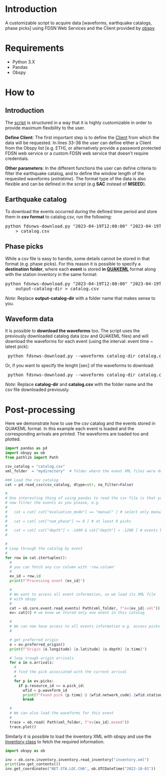
# Introduction

A customizable script to acquire data [waveforms, earthquake catalogs, phase picks] using FDSN Web Services and the Client provided by [obspy](https://docs.obspy.org/).

# Requirements

* Python 3.X
* Pandas 
* Obspy

# How to

## Introduction

The [script](https://github.com/mmesim/fdsnws-download/blob/main/fdsnws-download.py) is structured in a way that it is highly customizable in order to provide maximum flexibility to the user. 

**Define Client**: The first important step is to define the [Client](https://docs.obspy.org/packages/autogen/obspy.clients.fdsn.client.Client.html) from which the data will be requested. In lines 33-38 the user can define either a Client from the Obspy list [e.g. ETH], or alternatively provide a password protected FDSN web service or a custom FDSN web service that doesn't require credentials. 

**Other parameters**: In the different functions the user can define criteria to filter the earthquake catalog, and to define the window length of the requested waveforms (*extratime*). The format type of the data is also flexible and can be defined in the script (e.g **SAC** instead of **MSEED**). 

## Earthquake catalog

To download the events occurred during the defined time period and store them in **csv format** to catalog.csv, run the following:

<pre>
python fdsnws-download.py "2023-04-19T12:00:00" "2023-04-19T12:03:00" \
    > catalog.csv
</pre>

## Phase picks

While a csv file is easy to handle, some details cannot be stored in that format (e.g. phase picks). For this reason it is possible to specify a **destination folder**, where each **event** is stored **in [QUAKEML](https://quake.ethz.ch/quakeml/)** format along with the station inventory in the same format:

<pre>
python fdsnws-download.py "2023-04-19T12:00:00" "2023-04-19T12:03:00" \
    output-catalog-dir > catalog.csv
</pre>

*Note*: Replace **output-catalog-dir**  with a folder name that makes sense to you. 

## Waveform data

 It is possible to **download the waveforms** too. The script uses the previously downloaded catalog data (csv and QUAKEML files) and will download the waveforms for each event (using the interval: event time ~ latest pick):

<pre>
 python fdsnws-download.py --waveforms catalog-dir catalog.csv
</pre>

Or, if you want to specify the lenght [sec] of the waveforms to download:

<pre>
 python fdsnws-download.py --waveforms catalog-dir catalog.csv 1.5
</pre>

*Note*: Replace **catalog-dir** and **catalog.csv** with the folder name and the csv file downloaded previously.

# Post-processing

Here we demonstrate how to use the csv catalog and the events stored in QUAKEML format. In this example each event is loaded and the corresponding arrivals are printed. The waveforms are loaded too and plotted.

```python
import pandas as pd
import obspy as ob
from pathlib import Path

csv_catalog = "catalog.csv"
xml_folder  = "mydirectory"  # folder where the event XML files were downloaded

### Load the csv catalog
cat = pd.read_csv(csv_catalog, dtype=str, na_filter=False)

#
# One interesting thing of using pandas to read the csv file is that you can
# now filter the events as you please, e.g.
#
#   cat = cat[ cat["evaluation_mode"] == "manual" ] # select only manual events
#
#   cat = cat[ cat["num_phase"] >= 8 ] # at least 8 picks
#
#   cat = cat[ cat["depth"] > -1400 & cat["depth"] < -1200 ] # events between 1200~1400 meters
#

#
# Loop through the catalog by event
#
for row in cat.itertuples():
  #
  # you can fetch any csv column with 'row.column'
  #
  ev_id = row.id
  print(f"Processing event {ev_id}")

  #
  # We want to access all event information, so we load its XML file
  # with obspy
  #
  cat = ob.core.event.read_events( Path(xml_folder, f"ev{ev_id}.xml"))
  ev= cat[0] # we know we stored only one event in this catalog

  #
  # We can now have access to all events information e.g. access picks
  #

  # get preferred origin
  o = ev.preferred_origin()
  print(f"Origin {o.longitude} {o.latitude} {o.depth} {o.time}")

  # loop trough origin arrivals
  for a in o.arrivals:
    #
    # find the pick associated with the current arrival
    #
    for p in ev.picks:
      if p.resource_id == a.pick_id:
        wfid = p.waveform_id
        print(f"Found pick {p.time} @ {wfid.network_code}.{wfid.station_code}.{wfid.location_code}.{wfid.channel_code}")
        break

  #
  # We can also load the waveforms for this event
  #
  trace = ob.read( Path(xml_folder, f"ev{ev_id}.mseed"))
  trace.plot()

```

Similarly it is possible to load the inventory XML with obspy and use the [Inventory class](https://docs.obspy.org/packages/autogen/obspy.core.inventory.inventory.Inventory.html) to fetch the required information.

```python
import obspy as ob

inv = ob.core.inventory.inventory.read_inventory("inventory.xml")
print(inv.get_contents())
inv.get_coordinates("NET.STA.LOC.CHA", ob.UTCDateTime("2022-10-01"))
```







